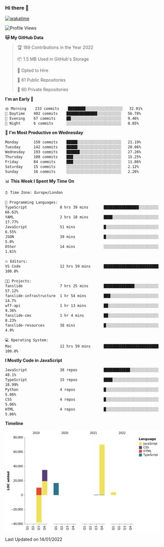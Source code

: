 ### Hi there 👋

[![wakatime](https://wakatime.com/badge/user/fbd6d84b-3d41-4f0d-b9de-9fbf06457c16.svg)](https://wakatime.com/@fbd6d84b-3d41-4f0d-b9de-9fbf06457c16)

<!--
**kkarimi/kkarimi** is a ✨ _special_ ✨ repository because its `README.md` (this file) appears on your GitHub profile.

Here are some ideas to get you started:

- 🔭 I’m currently working on ...
- 🌱 I’m currently learning ...
- 👯 I’m looking to collaborate on ...
- 🤔 I’m looking for help with ...
- 💬 Ask me about ...
- 📫 How to reach me: ...
- 😄 Pronouns: ...
- ⚡ Fun fact: ...
-->

<!--START_SECTION:waka-->
![Profile Views](http://img.shields.io/badge/Profile%20Views-6-blue)

**🐱 My GitHub Data** 

> 🏆 189 Contributions in the Year 2022
 > 
> 📦 1.5 MB Used in GitHub's Storage 
 > 
> 💼 Opted to Hire
 > 
> 📜 61 Public Repositories 
 > 
> 🔑 60 Private Repositories  
 > 
**I'm an Early 🐤** 

```text
🌞 Morning    233 commits    ████████░░░░░░░░░░░░░░░░░   32.91% 
🌆 Daytime    402 commits    ██████████████░░░░░░░░░░░   56.78% 
🌃 Evening    67 commits     ██░░░░░░░░░░░░░░░░░░░░░░░   9.46% 
🌙 Night      6 commits      ░░░░░░░░░░░░░░░░░░░░░░░░░   0.85%

```
📅 **I'm Most Productive on Wednesday** 

```text
Monday       150 commits    █████░░░░░░░░░░░░░░░░░░░░   21.19% 
Tuesday      142 commits    █████░░░░░░░░░░░░░░░░░░░░   20.06% 
Wednesday    193 commits    ██████░░░░░░░░░░░░░░░░░░░   27.26% 
Thursday     108 commits    ███░░░░░░░░░░░░░░░░░░░░░░   15.25% 
Friday       84 commits     ███░░░░░░░░░░░░░░░░░░░░░░   11.86% 
Saturday     15 commits     ░░░░░░░░░░░░░░░░░░░░░░░░░   2.12% 
Sunday       16 commits     ░░░░░░░░░░░░░░░░░░░░░░░░░   2.26%

```


📊 **This Week I Spent My Time On** 

```text
⌚︎ Time Zone: Europe/London

💬 Programming Languages: 
TypeScript               8 hrs 39 mins       ████████████████░░░░░░░░░   66.62% 
YAML                     2 hrs 18 mins       ████░░░░░░░░░░░░░░░░░░░░░   17.77% 
JavaScript               51 mins             █░░░░░░░░░░░░░░░░░░░░░░░░   6.55% 
JSON                     39 mins             █░░░░░░░░░░░░░░░░░░░░░░░░   5.0% 
Other                    14 mins             ░░░░░░░░░░░░░░░░░░░░░░░░░   1.81%

🔥 Editors: 
VS Code                  12 hrs 59 mins      █████████████████████████   100.0%

🐱‍💻 Projects: 
fanslide                 7 hrs 25 mins       ██████████████░░░░░░░░░░░   57.12% 
fanslide-infrastructure  1 hr 54 mins        ███░░░░░░░░░░░░░░░░░░░░░░   14.7% 
wff-api                  1 hr 13 mins        ██░░░░░░░░░░░░░░░░░░░░░░░   9.36% 
fanslide-cms             1 hr 4 mins         ██░░░░░░░░░░░░░░░░░░░░░░░   8.23% 
fanslide-resources       38 mins             █░░░░░░░░░░░░░░░░░░░░░░░░   4.9%

💻 Operating System: 
Mac                      12 hrs 59 mins      █████████████████████████   100.0%

```

**I Mostly Code in JavaScript** 

```text
JavaScript               38 repos            ████████████░░░░░░░░░░░░░   48.1% 
TypeScript               15 repos            ████░░░░░░░░░░░░░░░░░░░░░   18.99% 
Python                   4 repos             █░░░░░░░░░░░░░░░░░░░░░░░░   5.06% 
CSS                      4 repos             █░░░░░░░░░░░░░░░░░░░░░░░░   5.06% 
HTML                     4 repos             █░░░░░░░░░░░░░░░░░░░░░░░░   5.06%

```


**Timeline**

![Chart not found](https://raw.githubusercontent.com/kkarimi/kkarimi/main/charts/bar_graph.png) 


 Last Updated on 14/01/2022
<!--END_SECTION:waka-->

